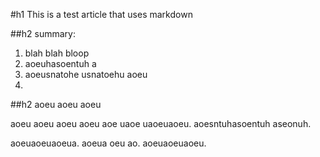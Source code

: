 #h1 This is a test article that uses markdown

##h2 summary:

1. blah blah bloop
2. aoeuhasoentuh a
3. aoeusnatohe usnatoehu aoeu
4. 

##h2 aoeu aoeu aoeu

aoeu aoeu aoeu aoeu aoe uaoe uaoeuaoeu. aoesntuhasoentuh aseonuh.

aoeuaoeuaoeua. aoeua oeu ao. aoeuaoeuaoeu.